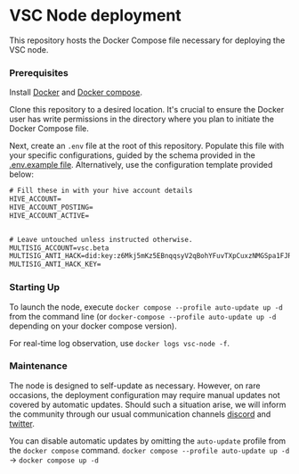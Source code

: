 # VSC Node deployment

This repository hosts the Docker Compose file necessary for deploying the VSC node.

### Prerequisites

Install [Docker](https://docs.docker.com/get-docker/) and [Docker compose](https://docs.docker.com/compose/install/).

Clone this repository to a desired location. It's crucial to ensure the Docker user has write permissions in the directory where you plan to initiate the Docker Compose file.

Next, create an `.env` file at the root of this repository. Populate this file with your specific configurations, guided by the schema provided in the [.env.example file](https://raw.githubusercontent.com/vsc-eco/vsc-deployment/main/.env.example). Alternatively, use the configuration template provided below:

``` txt
# Fill these in with your hive account details
HIVE_ACCOUNT=
HIVE_ACCOUNT_POSTING=
HIVE_ACCOUNT_ACTIVE=


# Leave untouched unless instructed otherwise.
MULTISIG_ACCOUNT=vsc.beta
MULTISIG_ANTI_HACK=did:key:z6Mkj5mKz5EBnqqsyV2qBohYFuvTXpCuxzNMGSpa1FJRstze
MULTISIG_ANTI_HACK_KEY=
```

### Starting Up

To launch the node, execute `docker compose --profile auto-update up -d` from the command line (or `docker-compose --profile auto-update up -d` depending on your docker compose version).

For real-time log observation, use `docker logs vsc-node -f`.

### Maintenance

The node is designed to self-update as necessary. However, on rare occasions, the deployment configuration may require manual updates not covered by automatic updates. Should such a situation arise, we will inform the community through our usual communication channels [discord](https://discord.gg/tm7YkW7A) and [twitter](https://twitter.com/vsc_eco).

You can disable automatic updates by omitting the `auto-update` profile from the `docker compose` command.
`docker compose --profile auto-update up -d` -> `docker compose up -d`
